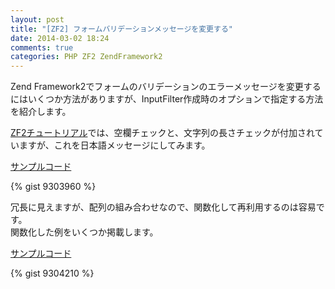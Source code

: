 ```yaml
---
layout: post
title: "[ZF2] フォームバリデーションメッセージを変更する"
date: 2014-03-02 18:24
comments: true
categories: PHP ZF2 ZendFramework2
---
```

Zend Framework2でフォームのバリデーションのエラーメッセージを変更するにはいくつか方法がありますが、InputFilter作成時のオプションで指定する方法を紹介します。

[ZF2チュートリアル](http://framework.zend.com/manual/2.2/en/user-guide/forms-and-actions.html)では、空欄チェックと、文字列の長さチェックが付加されていますが、これを日本語メッセージにしてみます。

[サンプルコード](https://gist.github.com/matstani/9303960)

{% gist 9303960 %}

冗長に見えますが、配列の組み合わせなので、関数化して再利用するのは容易です。  
関数化した例をいくつか掲載します。

[サンプルコード](https://gist.github.com/matstani/9304210)

{% gist 9304210 %}
